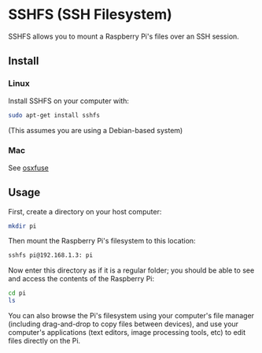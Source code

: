 # SSHFS (SSH Filesystem)

SSHFS allows you to mount a Raspberry Pi's files over an SSH session.

## Install

### Linux

Install SSHFS on your computer with:

```bash
sudo apt-get install sshfs
```

(This assumes you are using a Debian-based system)

### Mac

See [osxfuse](https://github.com/osxfuse/osxfuse/wiki/SSHFS)

## Usage

First, create a directory on your host computer:

```bash
mkdir pi
```

Then mount the Raspberry Pi's filesystem to this location:

```bash
sshfs pi@192.168.1.3: pi
```

Now enter this directory as if it is a regular folder; you should be able to see and access the contents of the Raspberry Pi:

```bash
cd pi
ls
```

You can also browse the Pi's filesystem using your computer's file manager (including drag-and-drop to copy files between devices), and use your computer's applications (text editors, image processing tools, etc) to edit files directly on the Pi.
